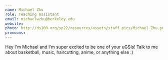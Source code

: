 ```yaml
---
name: Michael Zhu
role: Teaching Assistant
email: michaelwzhu@berkeley.edu
website: 
photo: http://ds100.org/sp22/resources/assets/staff_pics/Michael_Zhu.png
pronouns: 
---
```

Hey I'm Michael and I'm super excited to be one of your uGSIs! Talk to me about basketball, music, haircutting, anime, or anything else :)
